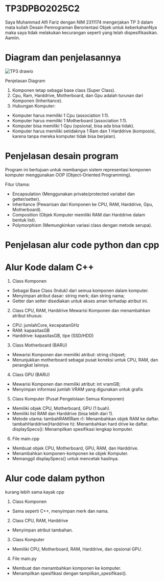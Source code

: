 # TP3DPBO2025C2
Saya Muhammad Alfi Fariz dengan NIM 2311174 mengerjakan TP 3 dalam mata kuliah Desain Pemrograman Berorientasi Objek
untuk keberkahanNya maka saya tidak melakukan kecurangan seperti yang telah dispesifikasikan. Aamiin.

# Diagram dan penjelasannya 
![TP3 drawio](https://github.com/user-attachments/assets/f4d923f2-5411-425b-a401-1047d8161ac0)

Penjelasan Diagram
1. Komponen tetap sebagai base class (Super Class).
2. Cpu, Ram, Harddrive, Motherboard, dan Gpu adalah turunan dari Komponen (Inheritance).
3. Hubungan Komputer:
- Komputer harus memiliki 1 Cpu (association 1:1).
- Komputer harus memiliki 1 Motherboard (association 1:1).
- Komputer bisa memiliki 1 Gpu (opsional, bisa ada bisa tidak).
- Komputer harus memiliki setidaknya 1 Ram dan 1 Harddrive (komposisi, karena tanpa mereka komputer tidak bisa berjalan).

# Penjelasan desain program
Program ini bertujuan untuk membangun sistem representasi komponen komputer menggunakan OOP (Object-Oriented Programming).

Fitur Utama:
- Encapsulation (Menggunakan private/protected variabel dan getter/setter).
- Inheritance (Pewarisan dari Komponen ke CPU, RAM, Harddrive, Gpu, Motherboard).
- Composition (Objek Komputer memiliki RAM dan Harddrive dalam bentuk list).
- Polymorphism (Memungkinkan variasi class dengan metode serupa).

# Penjelasan alur code python dan cpp
# Alur Kode dalam C++
1. Class Komponen
- Sebagai Base Class (Induk) dari semua komponen dalam komputer.
- Menyimpan atribut dasar: string merk; dan string nama;
- Getter dan setter disediakan untuk akses aman terhadap atribut ini.
2. Class CPU, RAM, Harddrive
  Mewarisi Komponen dan menambahkan atribut khusus:
- CPU: jumlahCore, kecepatanGHz
- RAM: kapasitasGB
- Harddrive: kapasitasGB, tipe (SSD/HDD)
3. Class Motherboard (BARU)
- Mewarisi Komponen dan memiliki atribut: string chipset;
- Menunjukkan motherboard sebagai pusat koneksi untuk CPU, RAM, dan perangkat lainnya.
4. Class GPU (BARU)
- Mewarisi Komponen dan memiliki atribut: int vramGB;
- Menyimpan informasi jumlah VRAM yang digunakan untuk grafis
5. Class Komputer (Pusat Pengelolaan Semua Komponen)
- Memiliki objek CPU, Motherboard, GPU (1 buah).
- Memiliki list RAM dan Harddrive (bisa lebih dari 1).
- Metode utama:
  tambahRAM(Ram r): Menambahkan objek RAM ke daftar.
  tambahHarddrive(Harddrive h): Menambahkan hard drive ke daftar.
  displaySpecs(): Menampilkan spesifikasi lengkap komputer.
6. File main.cpp
- Membuat objek CPU, Motherboard, GPU, RAM, dan Harddrive.
- Menambahkan komponen-komponen ke objek Komputer.
- Memanggil displaySpecs() untuk mencetak hasilnya.

# Alur code dalam python 
kurang lebih sama kayak cpp
1. Class Komponen
- Sama seperti C++, menyimpan merk dan nama.
2. Class CPU, RAM, Harddrive
- Menyimpan atribut tambahan.
3. Class Komputer
- Memiliki CPU, Motherboard, RAM, Harddrive, dan opsional GPU.
4. File main.py
- Membuat dan menambahkan komponen ke komputer.
- Menampilkan spesifikasi dengan tampilkan_spesifikasi().
